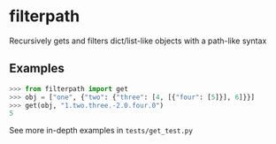# filterpath

Recursively gets and filters dict/list-like objects with a path-like syntax

## Examples

```python
>>> from filterpath import get
>>> obj = ["one", {"two": {"three": [4, [{"four": [5]}], 6]}}]
>>> get(obj, "1.two.three.-2.0.four.0")
5
```

See more in-depth examples in `tests/get_test.py`